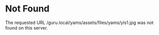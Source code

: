 <!DOCTYPE HTML PUBLIC "-//IETF//DTD HTML 2.0//EN">
<html><head>
<meta http-equiv="Content-Type" content="text/html; charset=iso-8859-1">

<title>404 Not Found</title>
</head><body>
<h1>Not Found</h1>
<p>The requested URL /guru.local/yams/assets/files/yams/yls1.jpg was not found on this server.</p>
</body></html>
